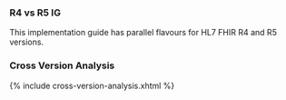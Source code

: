 ### R4 vs R5 IG

This implementation guide has parallel flavours for HL7 FHIR R4 and R5 versions. 


### Cross Version Analysis

{% include cross-version-analysis.xhtml %}